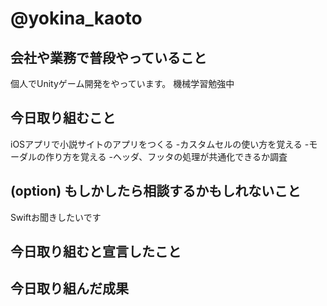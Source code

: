 # @yokina_kaoto

## 会社や業務で普段やっていること
個人でUnityゲーム開発をやっています。
機械学習勉強中

## 今日取り組むこと
iOSアプリで小説サイトのアプリをつくる
-カスタムセルの使い方を覚える
-モーダルの作り方を覚える
-ヘッダ、フッタの処理が共通化できるか調査

## (option) もしかしたら相談するかもしれないこと
Swiftお聞きしたいです

## 今日取り組むと宣言したこと
## 今日取り組んだ成果

